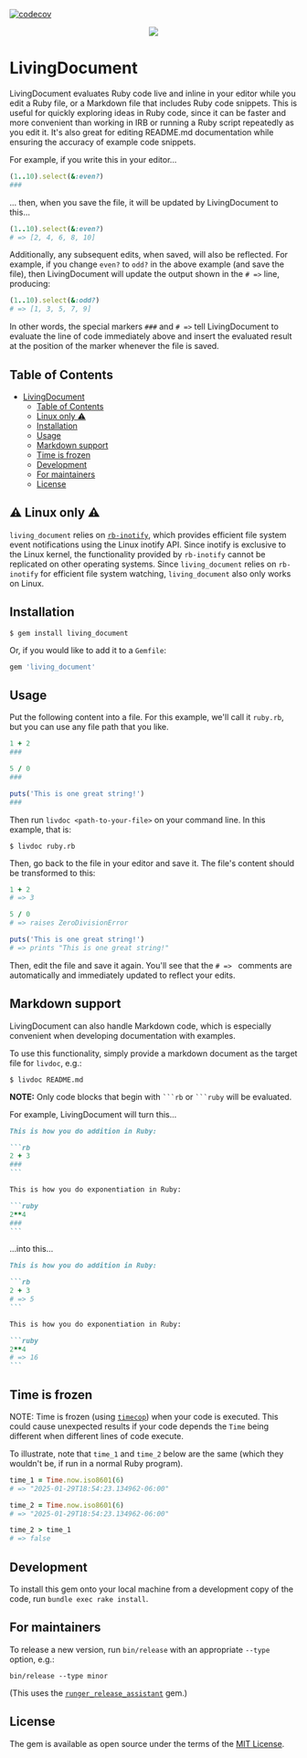 [![codecov](https://codecov.io/gh/davidrunger/living_document/branch/main/graph/badge.svg)](https://codecov.io/gh/davidrunger/living_document)

<p align="center">
  <img src="https://david-runger-public-uploads.s3.us-east-1.amazonaws.com/living_document.gif" />
</p>

# LivingDocument

LivingDocument evaluates Ruby code live and inline in your editor while you edit a Ruby file, or a Markdown file that includes Ruby code snippets. This is useful for quickly exploring ideas in Ruby code, since it can be faster and more convenient than working in IRB or running a Ruby script repeatedly as you edit it. It's also great for editing README.md documentation while ensuring the accuracy of example code snippets.

For example, if you write this in your editor...

```rb
(1..10).select(&:even?)
###
```

... then, when you save the file, it will be updated by LivingDocument to this...

```rb
(1..10).select(&:even?)
# => [2, 4, 6, 8, 10]
```

Additionally, any subsequent edits, when saved, will also be reflected. For example, if you change `even?` to `odd?` in the above example (and save the file), then LivingDocument will update the output shown in the `# =>` line, producing:

```rb
(1..10).select(&:odd?)
# => [1, 3, 5, 7, 9]
```

In other words, the special markers `###` and `# =>` tell LivingDocument to evaluate the line of code immediately above and insert the evaluated result at the position of the marker whenever the file is saved.

## Table of Contents

<!--ts-->
* [LivingDocument](#livingdocument)
   * [Table of Contents](#table-of-contents)
   * [Linux only <g-emoji class="g-emoji" alias="warning">⚠️</g-emoji>](#️-linux-only-️)
   * [Installation](#installation)
   * [Usage](#usage)
   * [Markdown support](#markdown-support)
   * [Time is frozen](#time-is-frozen)
   * [Development](#development)
   * [For maintainers](#for-maintainers)
   * [License](#license)

<!-- Created by https://github.com/ekalinin/github-markdown-toc -->
<!-- Added by: david, at: Wed Feb  5 09:31:36 PM CST 2025 -->

<!--te-->

## ⚠️ Linux only ⚠️

`living_document` relies on [`rb-inotify`](https://github.com/guard/rb-inotify), which provides efficient file system event notifications using the Linux inotify API. Since inotify is exclusive to the Linux kernel, the functionality provided by `rb-inotify` cannot be replicated on other operating systems. Since `living_document` relies on `rb-inotify` for efficient file system watching, `living_document` also only works on Linux.

## Installation

```
$ gem install living_document
```

Or, if you would like to add it to a `Gemfile`:

```rb
gem 'living_document'
```

## Usage

Put the following content into a file. For this example, we'll call it `ruby.rb`, but you can use any file path that you like.

```rb
1 + 2
###

5 / 0
###

puts('This is one great string!')
###
```

Then run `livdoc <path-to-your-file>` on your command line. In this example, that is:

```
$ livdoc ruby.rb
```

Then, go back to the file in your editor and save it. The file's content should be transformed to this:

```rb
1 + 2
# => 3

5 / 0
# => raises ZeroDivisionError

puts('This is one great string!')
# => prints "This is one great string!"
```

Then, edit the file and save it again. You'll see that the `# => ` comments are automatically and immediately updated to reflect your edits.

## Markdown support

LivingDocument can also handle Markdown code, which is especially convenient when developing
documentation with examples.

To use this functionality, simply provide a markdown document as the target file for `livdoc`, e.g.:

```
$ livdoc README.md
```

**NOTE:** Only code blocks that begin with `` ```rb `` or `` ```ruby `` will be evaluated.

For example, LivingDocument will turn this...

~~~markdown
This is how you do addition in Ruby:

```rb
2 + 3
###
```

This is how you do exponentiation in Ruby:

```ruby
2**4
###
```
~~~

...into this...

~~~markdown
This is how you do addition in Ruby:

```rb
2 + 3
# => 5
```

This is how you do exponentiation in Ruby:

```ruby
2**4
# => 16
```
~~~

## Time is frozen

NOTE: Time is frozen (using [`timecop`](https://github.com/travisjeffery/timecop)) when your code is executed. This could cause unexpected results if your code depends the `Time` being different when different lines of code execute.

To illustrate, note that `time_1` and `time_2` below are the same (which they wouldn't be, if run in a normal Ruby program).

```rb
time_1 = Time.now.iso8601(6)
# => "2025-01-29T18:54:23.134962-06:00"

time_2 = Time.now.iso8601(6)
# => "2025-01-29T18:54:23.134962-06:00"

time_2 > time_1
# => false
```

## Development

To install this gem onto your local machine from a development copy of the code, run `bundle exec
rake install`.

## For maintainers

To release a new version, run `bin/release` with an appropriate `--type` option, e.g.:

```
bin/release --type minor
```

(This uses the [`runger_release_assistant`](https://github.com/davidrunger/runger_release_assistant) gem.)

## License

The gem is available as open source under the terms of the [MIT
License](https://opensource.org/licenses/MIT).
